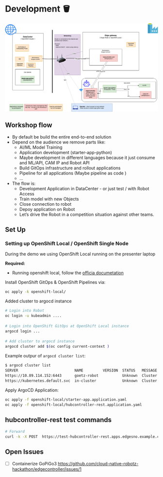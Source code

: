 # Development 🪣


![overview.drawio.v2.png](overview.drawio.v2.png)

## Workshop flow

 * By default be build the entire end-to-end solution
 * Depend on the audience we remove parts like:
     * AI/ML Model Training
     * Application development (starter-app-python)
     * Maybe development in different languages because it just consume and ML/API, CAM IP and Robot API
     * Build GitOps infrastructure and rollout applications
     * Pipeline for all applications (Maybe pipeline as code )
     * …
 * The flow is:
     * Development Application in DataCenter - or just test / with Robot Access
     * Train model with new Objects
     * Close connection to robot
     * Depoy application on Robot
     * Let’s drive the Robot in a competition situation against other teams.


## Set Up

### Setting up OpenShift Local / OpenShift Single Node

During the demo we using OpenShift Local running on the presenter laptop

**Required:**
 * Running openshift local, follow the [officia documetation](https://developers.redhat.com/products/openshift-local/overview)


Install OpenShift GitOps & OpenShift Pipelines via:
```bash
oc apply -k openshift-local/
```

Added cluster to argocd instance

```bash
# Login into Robot
oc login -u kubeadmin ....

# Login into OpenShift GitOps at OpenShift Local instance
argocd login ...

# Add cluster to argocd instance
argocd cluster add $(oc config current-context )
```

Example outpur of `argocd cluster list`:
```bash
$ argocd cluster list
SERVER                          NAME         VERSION  STATUS   MESSAGE                                              PROJECT
https://10.89.114.152:6443      goetz-robot           Unknown  Cluster has no application and not being monitored.
https://kubernetes.default.svc  in-cluster            Unknown  Cluster has no application and not being monitored.
```

Apply ArgoCD Application:
```bash
oc apply -f openshift-local/starter-app.application.yaml
oc apply -f openshift-local/hubcontroller-rest.application.yaml
```
## hubcontroller-rest test commands

```bash
# Forward
curl -k -X POST  https://test-hubcontroller-rest.apps.edgesno.example.com/api/robot/forward/1?user_key=terminator

```

## Open Issues

- [ ] Containerize GoPiGo3
      https://github.com/cloud-native-robotz-hackathon/edgecontroller/issues/1
